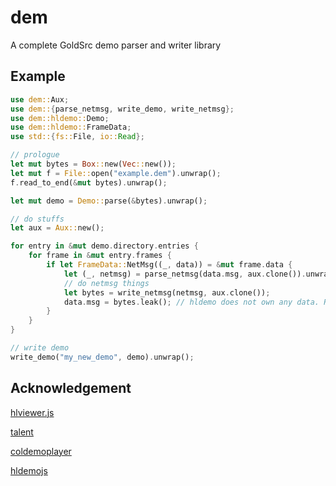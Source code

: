 # dem

A complete GoldSrc demo parser and writer library

## Example

```rust
use dem::Aux;
use dem::{parse_netmsg, write_demo, write_netmsg};
use dem::hldemo::Demo;
use dem::hldemo::FrameData;
use std::{fs::File, io::Read};

// prologue
let mut bytes = Box::new(Vec::new());
let mut f = File::open("example.dem").unwrap();
f.read_to_end(&mut bytes).unwrap();

let mut demo = Demo::parse(&bytes).unwrap();

// do stuffs
let aux = Aux::new();

for entry in &mut demo.directory.entries {
    for frame in &mut entry.frames {
        if let FrameData::NetMsg((_, data)) = &mut frame.data {
            let (_, netmsg) = parse_netmsg(data.msg, aux.clone()).unwrap();
            // do netmsg things
            let bytes = write_netmsg(netmsg, aux.clone());
            data.msg = bytes.leak(); // hldemo does not own any data. Remember to free.
        }
    }
}

// write demo
write_demo("my_new_demo", demo).unwrap();
```

## Acknowledgement

[hlviewer.js](https://github.com/skyrim/hlviewer.js)

[talent](https://github.com/cgdangelo/talent/tree/main)

[coldemoplayer](https://github.com/jpcy/coldemoplayer)

[hldemojs](https://github.com/Matherunner/hldemojs)